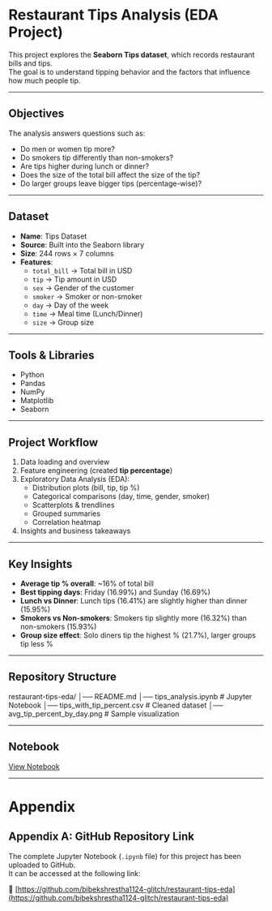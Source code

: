 #  Restaurant Tips Analysis (EDA Project)

This project explores the **Seaborn Tips dataset**, which records restaurant bills and tips.  
The goal is to understand tipping behavior and the factors that influence how much people tip.  

---

##  Objectives
The analysis answers questions such as:
- Do men or women tip more?  
- Do smokers tip differently than non-smokers?  
- Are tips higher during lunch or dinner?  
- Does the size of the total bill affect the size of the tip?  
- Do larger groups leave bigger tips (percentage-wise)?  

---

##  Dataset
- **Name**: Tips Dataset  
- **Source**: Built into the Seaborn library  
- **Size**: 244 rows × 7 columns  
- **Features**:  
  - `total_bill` → Total bill in USD  
  - `tip` → Tip amount in USD  
  - `sex` → Gender of the customer  
  - `smoker` → Smoker or non-smoker  
  - `day` → Day of the week  
  - `time` → Meal time (Lunch/Dinner)  
  - `size` → Group size  

---

##  Tools & Libraries
- Python  
- Pandas  
- NumPy  
- Matplotlib  
- Seaborn  

---

##  Project Workflow
1. Data loading and overview  
2. Feature engineering (created **tip percentage**)  
3. Exploratory Data Analysis (EDA):  
   - Distribution plots (bill, tip, tip %)  
   - Categorical comparisons (day, time, gender, smoker)  
   - Scatterplots & trendlines  
   - Grouped summaries  
   - Correlation heatmap  
4. Insights and business takeaways  

---

##  Key Insights
- **Average tip % overall**: ~16% of total bill  
- **Best tipping days**: Friday (16.99%) and Sunday (16.69%)  
- **Lunch vs Dinner**: Lunch tips (16.41%) are slightly higher than dinner (15.95%)  
- **Smokers vs Non-smokers**: Smokers tip slightly more (16.32%) than non-smokers (15.93%)  
- **Group size effect**: Solo diners tip the highest % (21.7%), larger groups tip less %  

---

##  Repository Structure
restaurant-tips-eda/
│── README.md
│── tips_analysis.ipynb # Jupyter Notebook
│── tips_with_tip_percent.csv # Cleaned dataset
│── avg_tip_percent_by_day.png # Sample visualization


---

##  Notebook
 [View Notebook](./tips_analysis.ipynb)  

---

#  Appendix  

## Appendix A: GitHub Repository Link  

The complete Jupyter Notebook (`.ipynb` file) for this project has been uploaded to GitHub.  
It can be accessed at the following link:  

🔗 [https://github.com/bibekshrestha1124-glitch/restaurant-tips-eda](https://github.com/bibekshrestha1124-glitch/restaurant-tips-eda)  


